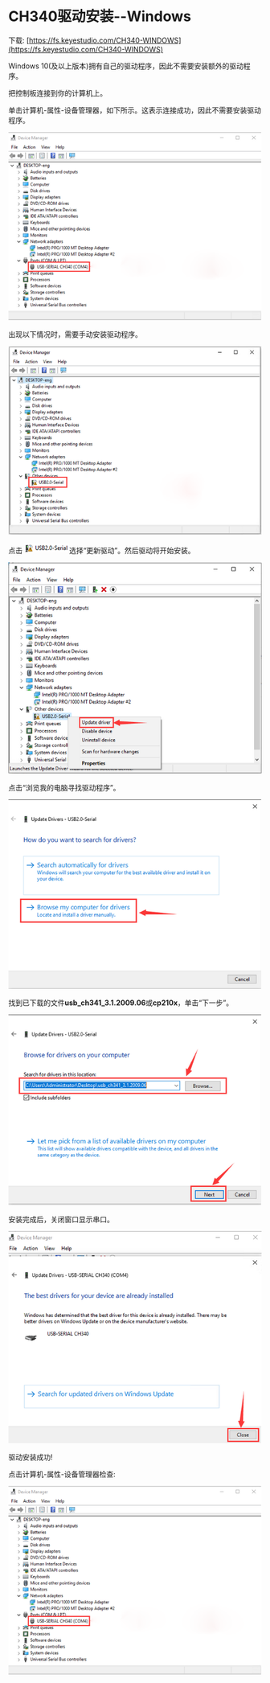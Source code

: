 #  **CH340驱动安装--Windows**

下载: [https://fs.keyestudio.com/CH340-WINDOWS](https://fs.keyestudio.com/CH340-WINDOWS)

Windows 10(及以上版本)拥有自己的驱动程序，因此不需要安装额外的驱动程序。

把控制板连接到你的计算机上。

单击计算机-属性-设备管理器，如下所示。这表示连接成功，因此不需要安装驱动程序。

![](./media/b41f2f0a1917817cb5347a5e38293cca.png)

出现以下情况时，需要手动安装驱动程序。

![](./media/a426da0a3366d192e5a578f98aeee8ac.png)

点击 ![](./media/f9c1641718db70f12bf3a35f3e2e3bea.png)选择“更新驱动”。然后驱动将开始安装。

![](./media/c1457d837db4a0bae8939e21630e23b3.png)

点击“浏览我的电脑寻找驱动程序”。

![](./media/8179e127bce6b57652c262476cda998a.png)

找到已下载的文件**usb_ch341_3.1.2009.06**或**cp210x**，单击“下一步”。

![](./media/72a96675417058ebc5f6ce038a921c1f.png)

安装完成后，关闭窗口显示串口。

![](./media/56666cd3bcf358751ded895650bfd23b.png)

驱动安装成功!

点击计算机-属性-设备管理器检查:

![](./media/b41f2f0a1917817cb5347a5e38293cca.png)